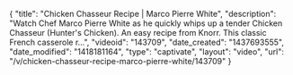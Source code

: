{
    "title": "Chicken Chasseur Recipe | Marco Pierre White",
    "description": "Watch Chef Marco Pierre White as he quickly whips up a tender Chicken Chasseur (Hunter's Chicken). An easy recipe from Knorr. This classic French casserole r...",
    "videoid": "143709",
    "date_created": "1437693555",
    "date_modified": "1418181164",
    "type": "captivate",
    "layout": "video",
    "url": "\/v\/chicken-chasseur-recipe-marco-pierre-white\/143709"
}